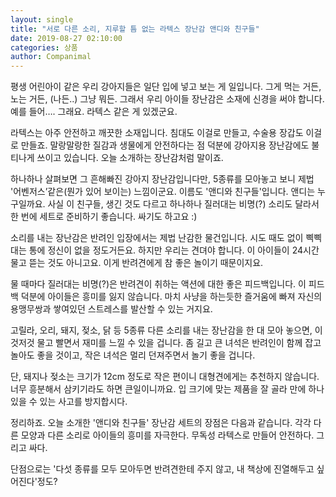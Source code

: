 ```yaml
---
layout: single
title: "서로 다른 소리, 지루할 틈 없는 라텍스 장난감 앤디와 친구들"
date: 2019-08-27 02:10:00
categories: 상품
author: Companimal
---
```


평생 어린아이 같은 우리 강아지들은 일단 입에 넣고 보는 게 일입니다. 그게 먹는 거든, 노는 거든, (나든..) 그냥 뭐든. 그래서 우리 아이들 장난감은 소재에 신경을 써야 합니다. 예를 들어…. 그래요. 라텍스 같은 게 있겠군요.

라텍스는 아주 안전하고 깨끗한 소재입니다. 침대도 이걸로 만들고, 수술용 장갑도 이걸로 만들죠. 말랑말랑한 질감과 생물에게 안전하다는 점 덕분에 강아지용 장난감에도 불티나게 쓰이고 있습니다. 오늘 소개하는 장난감처럼 말이죠.

하나하나 살펴보면 그 흔해빠진 강아지 장난감입니다만, 5종류를 모아놓고 보니 제법 '어벤저스’같은(뭔가 있어 보이는) 느낌이군요. 이름도 '앤디와 친구들'입니다. 앤디는 누구일까요. 사실 이 친구들, 생긴 것도 다르고 하나하나 질러대는 비명(?) 소리도 달라서 한 번에 세트로 준비하기 좋습니다. 싸기도 하고요 :)

소리를 내는 장난감은 반려인 입장에서는 제법 난감한 물건입니다. 시도 때도 없이 삑삑대는 통에 정신이 없을 정도거든요. 하지만 우리는 견뎌야 합니다. 이 아이들이 24시간 물고 뜯는 것도 아니고요. 이게 반려견에게 참 좋은 놀이기 때문이지요.

물 때마다 질러대는 비명(?)은 반려견이 취하는 액션에 대한 좋은 피드백입니다. 이 피드백 덕분에 아이들은 흥미를 잃지 않습니다. 마치 사냥을 하는듯한 즐거움에 빠져 자신의 용맹무쌍과 쌓여있던 스트레스를 발산할 수 있는 거지요.

고릴라, 오리, 돼지, 젖소, 닭 등 5종류 다른 소리를 내는 장난감을 한 대 모아 놓으면, 이것저것 물고 빨면서 재미를 느낄 수 있을 겁니다. 좀 길고 큰 녀석은 반려인이 함께 잡고 놀아도 좋을 것이고, 작은 녀석은 멀리 던져주면서 놀기 좋을 겁니다.

단, 돼지나 젖소는 크기가 12cm 정도로 작은 편이니 대형견에게는 추천하지 않습니다. 너무 흥분해서 삼키기라도 하면 큰일이니까요. 입 크기에 맞는 제품을 잘 골라 만에 하나 있을 수 있는 사고를 방지합시다.

정리하죠. 오늘 소개한 '앤디와 친구들' 장난감 세트의 장점은 다음과 같습니다. 각각 다른 모양과 다른 소리로 아이들의 흥미를 자극한다. 무독성 라텍스로 만들어 안전하다. 그리고 싸다.

단점으로는 '다섯 종류를 모두 모아두면 반려견한테 주지 않고, 내 책상에 진열해두고 싶어진다'정도?
